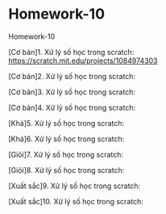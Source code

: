 # Homework-10
Homework-10

[Cơ bản]1. Xử lý số học trong scratch: https://scratch.mit.edu/projects/1084974303

[Cơ bản]2. Xử lý số học trong scratch: 

[Cơ bản]3. Xử lý số học trong scratch: 

[Cơ bản]4. Xử lý số học trong scratch: 

[Khá]5. Xử lý số học trong scratch: 

[Khá]6. Xử lý số học trong scratch: 

[Giỏi]7. Xử lý số học trong scratch: 

[Giỏi]8. Xử lý số học trong scratch: 

[Xuất sắc]9. Xử lý số học trong scratch: 

[Xuất sắc]10. Xử lý số học trong scratch: 
